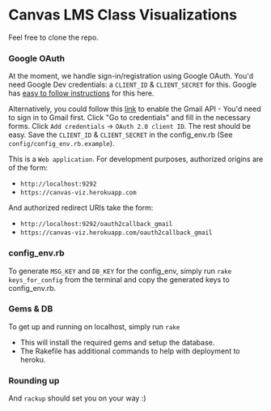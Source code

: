 # Canvas LMS Class Visualizations

Feel free to clone the repo.

### Google OAuth

At the moment, we handle sign-in/registration using Google OAuth. You'd need Google Dev credentials: a `CLIENT_ID` & `CLIENT_SECRET` for this. Google has [easy to follow instructions](https://developers.google.com/gmail/api/auth/web-server) for this here.

Alternatively, you could follow this [link](https://console.developers.google.com//start/api?id=gmail&credential=client_key) to enable the Gmail API - You'd need to sign in to Gmail first. Click "Go to credentials" and fill in the necessary forms. Click `Add credentials` -> `OAuth 2.0 client ID`. The rest should be easy. Save the `CLIENT_ID` & `CLIENT_SECRET` in the config_env.rb (See `config/config_env.rb.example`).

This is a `Web application`. For development purposes, authorized origins are of the form:
- `http://localhost:9292`
- `https://canvas-viz.herokuapp.com`

And authorized redirect URIs take the form:
- `http://localhost:9292/oauth2callback_gmail`
- `https://canvas-viz.herokuapp.com/oauth2callback_gmail`

### config_env.rb

To generate `MSG_KEY` and `DB_KEY` for the config_env, simply run `rake keys_for_config` from the terminal and copy the generated keys to config_env.rb.

### Gems & DB

To get up and running on localhost, simply run `rake`
- This will install the required gems and setup the database.
- The Rakefile has additional commands to help with deployment to heroku.

### Rounding up
And `rackup` should set you on your way :)
